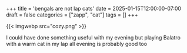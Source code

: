 +++
title = 'bengals are not lap cats'
date = 2025-01-15T12:00:00-07:00
draft = false
categories = ["zapp", "cat"]
tags = []
+++

{{< imgwebp src="cozy.png" >}}

I could have done something useful with my evening but playing Balatro with a warm cat in my lap all evening is probably good too
